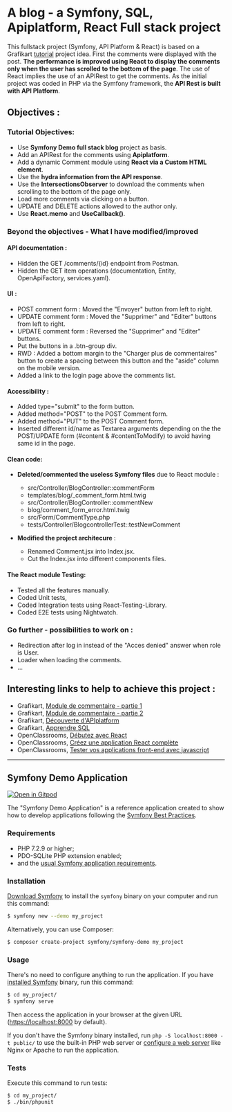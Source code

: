 # A blog - a Symfony, SQL, Apiplatform, React Full stack project

This fullstack project (Symfony, API Platform & React) is based on a Grafikart [tutorial](https://grafikart.fr/tutoriels/module-commentaires-api-platform-1310) project idea.
First the comments were displayed with the post. **The performance is improved using React to display the comments only when the user has scrolled to the bottom of the page**. The use of React implies the use of an APIRest to get the comments. As the initial project was coded in PHP via the Symfony framework, the **API Rest is built with API Platform**.

## Objectives :

### Tutorial Objectives:

- Use **Symfony Demo full stack blog** project as basis.
- Add an APIRest for the comments using **Apiplatform**.
- Add a dynamic Comment module using **React via a Custom HTML element**.
- Use the **hydra information from the API response**.
- Use the **IntersectionsObserver** to download the comments when scrolling to the bottom of the page only.
- Load more comments via clicking on a button.
- UPDATE and DELETE actions allowed to the author only.
- Use **React.memo** and **UseCallback()**.

### Beyond the objectives - What I have modified/improved

#### **API documentation** :

- Hidden the GET /comments/{id} endpoint from Postman.
- Hidden the GET item operations (documentation, Entity, OpenApiFactory, services.yaml).

#### **UI** :

- POST comment form : Moved the "Envoyer" button from left to right.
- UPDATE comment form : Moved the "Supprimer" and "Editer" buttons from left to right.
- UPDATE comment form : Reversed the "Supprimer" and "Editer" buttons.
- Put the buttons in a .btn-group div.
- RWD : Added a bottom margin to the "Charger plus de commentaires" button to create a spacing between this button and the "aside" column on the mobile version.
- Added a link to the login page above the comments list.

#### **Accessibility** :

- Added type="submit" to the form button.
- Added method="POST" to the POST Comment form.
- Added method="PUT" to the POST Comment form.
- Inserted different id/name as Textarea arguments depending on the the POST/UPDATE form (#content & #contentToModify) to avoid having same id in the page.

#### **Clean code**:

- **Deleted/commented the useless Symfony files** due to React module :

  - src/Controller/BlogController::commentForm
  - templates/blog/\_comment_form.html.twig
  - src/Controller/BlogController::commentNew
  - blog/comment_form_error.html.twig
  - src/Form/CommentType.php
  - tests/Controller/BlogcontrollerTest::testNewComment

- **Modified the project architecure** :
  - Renamed Comment.jsx into Index.jsx.
  - Cut the Index.jsx into different components files.

#### **The React module Testing**:

- Tested all the features manually.
- Coded Unit tests,
- Coded Integration tests using React-Testing-Library.
- Coded E2E tests using Nightwatch.

### Go further - possibilities to work on :

- Redirection after log in instead of the "Acces denied" answer when role is User.
- Loader when loading the comments.
- ...

## Interesting links to help to achieve this project :

- Grafikart, [Module de commentaire - partie 1](https://grafikart.fr/tutoriels/module-commentaires-api-platform-1310)
- Grafikart, [Module de commentaire - partie 2](https://grafikart.fr/tutoriels/module-commentaires-react-1311)
- Grafikart, [Découverte d'APIplatform](https://grafikart.fr/formations/api-plaform)
- Grafikart, [Apprendre SQL](https://grafikart.fr/formations/apprendre-sql)
- OpenClassrooms, [Débutez avec React](https://openclassrooms.com/fr/courses/7008001-debutez-avec-react)
- OpenClassrooms, [Créez une application React complète](https://openclassrooms.com/fr/courses/7150606-creez-une-application-react-complete)
- OpenClassrooms, [Tester vos applications front-end avec javascript](https://openclassrooms.com/fr/courses/7159306-testez-vos-applications-front-end-avec-javascript)

---

## Symfony Demo Application

[![Open in Gitpod](https://gitpod.io/button/open-in-gitpod.svg)](https://gitpod.io/#https://github.com/gitpod-io/symfony-demo)

The "Symfony Demo Application" is a reference application created to show how
to develop applications following the [Symfony Best Practices][1].

### Requirements

- PHP 7.2.9 or higher;
- PDO-SQLite PHP extension enabled;
- and the [usual Symfony application requirements][2].

### Installation

[Download Symfony][4] to install the `symfony` binary on your computer and run
this command:

```bash
$ symfony new --demo my_project
```

Alternatively, you can use Composer:

```bash
$ composer create-project symfony/symfony-demo my_project
```

### Usage

There's no need to configure anything to run the application. If you have
[installed Symfony][4] binary, run this command:

```bash
$ cd my_project/
$ symfony serve
```

Then access the application in your browser at the given URL (<https://localhost:8000> by default).

If you don't have the Symfony binary installed, run `php -S localhost:8000 -t public/`
to use the built-in PHP web server or [configure a web server][3] like Nginx or
Apache to run the application.

### Tests

Execute this command to run tests:

```bash
$ cd my_project/
$ ./bin/phpunit
```

[1]: https://symfony.com/doc/current/best_practices.html
[2]: https://symfony.com/doc/current/reference/requirements.html
[3]: https://symfony.com/doc/current/cookbook/configuration/web_server_configuration.html
[4]: https://symfony.com/download
